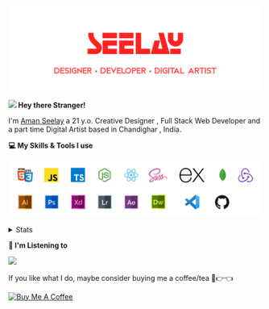 [![banner](./images/seelay.svg)](https://seelay.in)

**<img src="https://media.giphy.com/media/hvRJCLFzcasrR4ia7z/giphy.gif" width="25px"> Hey there Stranger!**

I'm [Aman Seelay](https://seelay.in) a 21 y.o. Creative Designer , Full Stack Web Developer and a part time Digital Artist based in Chandighar , India.

**💻 My Skills & Tools I use**

[![banner](./images/skills&tools.svg)](https://seelay.in)

<details>
  <summary>Stats</summary>

---

<!--START_SECTION:waka-->
![Profile Views](http://img.shields.io/badge/Profile%20Views-8-blue)

**🐱 My Github Data** 

> 🏆 503 Contributions in the Year 2021
 > 
> 📦 587.4 kB Used in Github's Storage 
 > 
> 🚫 Not Opted to Hire
 > 
> 📜 1 Public Repository 
 > 
> 🔑 88 Private Repositories  
 > 
**I'm a Night 🦉** 

```text
🌞 Morning    194 commits    ██████░░░░░░░░░░░░░░░░░░░   26.83% 
🌆 Daytime    95 commits     ███░░░░░░░░░░░░░░░░░░░░░░   13.14% 
🌃 Evening    186 commits    ██████░░░░░░░░░░░░░░░░░░░   25.73% 
🌙 Night      248 commits    ████████░░░░░░░░░░░░░░░░░   34.3%

```
📅 **I'm Most Productive on Thursday** 

```text
Monday       127 commits    ████░░░░░░░░░░░░░░░░░░░░░   17.57% 
Tuesday      71 commits     ██░░░░░░░░░░░░░░░░░░░░░░░   9.82% 
Wednesday    82 commits     ██░░░░░░░░░░░░░░░░░░░░░░░   11.34% 
Thursday     172 commits    ██████░░░░░░░░░░░░░░░░░░░   23.79% 
Friday       117 commits    ████░░░░░░░░░░░░░░░░░░░░░   16.18% 
Saturday     83 commits     ██░░░░░░░░░░░░░░░░░░░░░░░   11.48% 
Sunday       71 commits     ██░░░░░░░░░░░░░░░░░░░░░░░   9.82%

```


📊 **This Week I Spent My Time On** 

```text
⌚︎ Time Zone: Asia/Kolkata

💬 Programming Languages: 
Other                    11 hrs 16 mins      █████████████████████░░░░   86.72% 
JavaScript               47 mins             █░░░░░░░░░░░░░░░░░░░░░░░░   6.12% 
JSON                     21 mins             ░░░░░░░░░░░░░░░░░░░░░░░░░   2.8% 
Markdown                 17 mins             ░░░░░░░░░░░░░░░░░░░░░░░░░   2.28% 
SCSS                     11 mins             ░░░░░░░░░░░░░░░░░░░░░░░░░   1.49%

🔥 Editors: 
Browser                  10 hrs 44 mins      ████████████████████░░░░░   82.59% 
VS Code                  2 hrs 15 mins       ████░░░░░░░░░░░░░░░░░░░░░   17.41%

🐱‍💻 Projects: 
seelay-art               6 hrs 22 mins       ████████████░░░░░░░░░░░░░   49.07% 
seelay-bot               2 hrs 40 mins       █████░░░░░░░░░░░░░░░░░░░░   20.61% 
Discord Bot              2 hrs 4 mins        ████░░░░░░░░░░░░░░░░░░░░░   16.03% 
seelay-net-frontend      1 hr 6 mins         ██░░░░░░░░░░░░░░░░░░░░░░░   8.56% 
pix                      36 mins             █░░░░░░░░░░░░░░░░░░░░░░░░   4.68%

💻 Operating System: 
Windows                  12 hrs 59 mins      █████████████████████████   100.0%

```

**I Mostly Code in JavaScript** 

```text
JavaScript               57 repos            ████████████████░░░░░░░░░   64.77% 
TypeScript               18 repos            █████░░░░░░░░░░░░░░░░░░░░   20.45% 
HTML                     5 repos             █░░░░░░░░░░░░░░░░░░░░░░░░   5.68% 
Vue                      4 repos             █░░░░░░░░░░░░░░░░░░░░░░░░   4.55% 
CSS                      3 repos             ░░░░░░░░░░░░░░░░░░░░░░░░░   3.41%

```


**Timeline**

![Chart not found](https://raw.githubusercontent.com/ImSeelay/ImSeelay/master/charts/bar_graph.png) 


<!--END_SECTION:waka-->

---

 </details>

**🎵 I'm Listening to**

<object data="https://now-play.vercel.app/api/generate?uid=7a17a86e-d6b7-43b5-8d9c-1d6dae42a779" >

  <img src="https://now-play.vercel.app/api/generate?uid=7a17a86e-d6b7-43b5-8d9c-1d6dae42a779" />

</object>

If you like what I do, maybe consider buying me a coffee/tea 🥺👉👈

<a href="https://www.buymeacoffee.com/seelay" target="_blank"><img src="https://cdn.buymeacoffee.com/buttons/v2/default-red.png" alt="Buy Me A Coffee" width="150" ></a>
